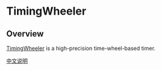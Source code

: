 # TimingWheeler

## Overview

[TimingWheeler](https://github.com/lervisnh/TimingWheeler) is a high-precision time-wheel-based timer.

[中文说明](docs/Chinese.md)
